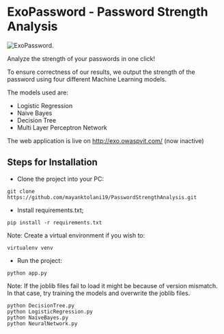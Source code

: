 # ExoPassword - Password Strength Analysis

![ExoPassword.](/static/exo.png "This is a sample image.")

Analyze the strength of your passwords in one click!

To ensure correctness of our results, we output the strength of the password using four different Machine Learning models.

The models used are:
* Logistic Regression
* Naive Bayes
* Decision Tree
* Multi Layer Perceptron Network


The web application is live on http://exo.owaspvit.com/ (now inactive)

## Steps for Installation

* Clone the project into your PC:
```
git clone https://github.com/mayanktolani19/PasswordStrengthAnalysis.git
```

* Install requirements.txt;
```
pip install -r requirements.txt
```
Note: Create a virtual environment if you wish to:
```
virtualenv venv
```

* Run the project:
```
python app.py
```
Note: If the joblib files fail to load it might be because of version mismatch. In that case, try training the models and overwrite the joblib files.
```
python DecisionTree.py
python LogisticRegression.py
python NaiveBayes.py
python NeuralNetwork.py
```
